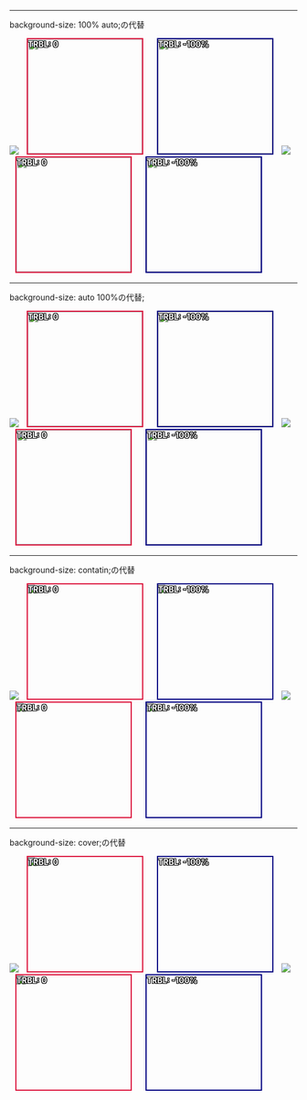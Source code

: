 <style>
.wrap{
    position: relative;
    width: 200px;
    height: 200px;
    overflow: hidden;
}

.wrap img{
    position: absolute;
    margin: auto;
}

.type1 img{
    top: 0;
    right: 0;
    bottom: 0;
    left: 0;
}

.type2 img{
    top: -100%;
    right: -100%;
    bottom: -100%;
    left: -100%;
}

.bgs_100auto img{
    width: 100%;
}

.bgs_auto100 img{
    height: 100%;
}

.bgs_contain img{
    max-width: 100%;
    max-height: 100%;
}

.bgs_cover img{
    min-width: 100%;
    min-height: 100%;
}

/* for Debug */
.wrap{
    display: inline-block;
    margin: 0 10px;
}

.type1{
    border: 2px solid crimson;
}

.type2{
    border: 2px solid navy;
}

.type1:after{
    content: 'TRBL: 0';
}

.type2:after{
    content: 'TRBL: -100%';
}

.type1:after,
.type2:after{
    position: absolute;
    color: white;
    font-weight: bold;
    text-shadow:
        -1px -1px 0 #000,
        -1px 1px 0 #000,
        -1px 0 0 #000,
        1px -1px 0 #000,
        1px 1px 0 #000,
        1px 0 0 #000,
        0 -1px 0 #000,
        0 1px 0 #000;
    -ms-filter: "progid:DXImageTransform.Microsoft.dropshadow(OffX=-1, OffY=-1, Color=#000000)progid:DXImageTransform.Microsoft.dropshadow(OffX=-1, OffY=1, Color=#000000)progid:DXImageTransform.Microsoft.dropshadow(OffX=-1, OffY=0, Color=#000000)progid:DXImageTransform.Microsoft.dropshadow(OffX=1, OffY=-1, Color=#000000)progid:DXImageTransform.Microsoft.dropshadow(OffX=1, OffY=1, Color=#000000)progid:DXImageTransform.Microsoft.dropshadow(OffX=1, OffY=0, Color=#000000)progid:DXImageTransform.Microsoft.dropshadow(OffX=0, OffY=-1, Color=#000000)progid:DXImageTransform.Microsoft.dropshadow(OffX=0, OffY=1, Color=#000000)";
    filter: progid:DXImageTransform.Microsoft.Glow(Color=#000000,Strength=1);
}
</style>
---

<p>background-size: 100% auto;の代替</p>

<img src="https://placekitten.com/g/350/450" />

<div class="wrap bgs_100auto type1">
    <img src="https://placekitten.com/g/350/450" />
</div>

<div class="wrap bgs_100auto type2">
    <img src="https://placekitten.com/g/350/450" />
</div>

<img src="https://placekitten.com/g/450/350" />

<div class="wrap bgs_100auto type1">
    <img src="https://placekitten.com/g/450/350" />
</div>

<div class="wrap bgs_100auto type2">
    <img src="https://placekitten.com/g/450/350" />
</div>

<hr>

<p>background-size: auto 100%の代替;</p>

<img src="https://placekitten.com/g/350/450" />

<div class="wrap bgs_auto100 type1">
    <img src="https://placekitten.com/g/350/450" />
</div>

<div class="wrap bgs_auto100 type2">
    <img src="https://placekitten.com/g/350/450" />
</div>

<img src="https://placekitten.com/g/450/350" />

<div class="wrap bgs_auto100 type1">
    <img src="https://placekitten.com/g/450/350" />
</div>

<div class="wrap bgs_auto100 type2">
    <img src="https://placekitten.com/g/450/350" />
</div>

<hr>

<p>background-size: contatin;の代替</p>

<img src="https://placekitten.com/g/350/450" />

<div class="wrap bgs_contain type1">
    <img src="https://placekitten.com/g/350/450" />
</div>

<div class="wrap bgs_contain type2">
    <img src="https://placekitten.com/g/350/450" />
</div>

<img src="https://placekitten.com/g/450/350" />

<div class="wrap bgs_contain type1">
    <img src="https://placekitten.com/g/450/350" />
</div>

<div class="wrap bgs_contain type2">
    <img src="https://placekitten.com/g/450/350" />
</div>

<hr>

<p>background-size: cover;の代替</p>

<img src="https://placekitten.com/g/350/450" />

<div class="wrap bgs_cover type1">
    <img src="https://placekitten.com/g/350/450" />
</div>

<div class="wrap bgs_cover type2">
    <img src="https://placekitten.com/g/350/450" />
</div>

<img src="https://placekitten.com/g/450/350" />

<div class="wrap bgs_cover type1">
    <img src="https://placekitten.com/g/450/350" />
</div>

<div class="wrap bgs_cover type2">
    <img src="https://placekitten.com/g/450/350" />
</div>